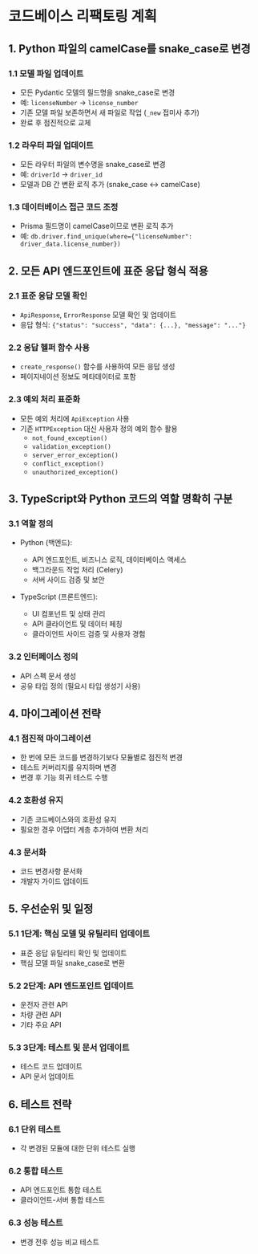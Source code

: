 # 코드베이스 리팩토링 계획

## 1. Python 파일의 camelCase를 snake_case로 변경

### 1.1 모델 파일 업데이트

- 모든 Pydantic 모델의 필드명을 snake_case로 변경
- 예: `licenseNumber` → `license_number`
- 기존 모델 파일 보존하면서 새 파일로 작업 (`_new` 접미사 추가)
- 완료 후 점진적으로 교체

### 1.2 라우터 파일 업데이트

- 모든 라우터 파일의 변수명을 snake_case로 변경
- 예: `driverId` → `driver_id`
- 모델과 DB 간 변환 로직 추가 (snake_case ↔ camelCase)

### 1.3 데이터베이스 접근 코드 조정

- Prisma 필드명이 camelCase이므로 변환 로직 추가
- 예: `db.driver.find_unique(where={"licenseNumber": driver_data.license_number})`

## 2. 모든 API 엔드포인트에 표준 응답 형식 적용

### 2.1 표준 응답 모델 확인

- `ApiResponse`, `ErrorResponse` 모델 확인 및 업데이트
- 응답 형식: `{"status": "success", "data": {...}, "message": "..."}`

### 2.2 응답 헬퍼 함수 사용

- `create_response()` 함수를 사용하여 모든 응답 생성
- 페이지네이션 정보도 메타데이터로 포함

### 2.3 예외 처리 표준화

- 모든 예외 처리에 `ApiException` 사용
- 기존 `HTTPException` 대신 사용자 정의 예외 함수 활용
  - `not_found_exception()`
  - `validation_exception()`
  - `server_error_exception()`
  - `conflict_exception()`
  - `unauthorized_exception()`

## 3. TypeScript와 Python 코드의 역할 명확히 구분

### 3.1 역할 정의

- Python (백엔드):

  - API 엔드포인트, 비즈니스 로직, 데이터베이스 액세스
  - 백그라운드 작업 처리 (Celery)
  - 서버 사이드 검증 및 보안

- TypeScript (프론트엔드):
  - UI 컴포넌트 및 상태 관리
  - API 클라이언트 및 데이터 페칭
  - 클라이언트 사이드 검증 및 사용자 경험

### 3.2 인터페이스 정의

- API 스펙 문서 생성
- 공유 타입 정의 (필요시 타입 생성기 사용)

## 4. 마이그레이션 전략

### 4.1 점진적 마이그레이션

- 한 번에 모든 코드를 변경하기보다 모듈별로 점진적 변경
- 테스트 커버리지를 유지하며 변경
- 변경 후 기능 회귀 테스트 수행

### 4.2 호환성 유지

- 기존 코드베이스와의 호환성 유지
- 필요한 경우 어댑터 계층 추가하여 변환 처리

### 4.3 문서화

- 코드 변경사항 문서화
- 개발자 가이드 업데이트

## 5. 우선순위 및 일정

### 5.1 1단계: 핵심 모델 및 유틸리티 업데이트

- 표준 응답 유틸리티 확인 및 업데이트
- 핵심 모델 파일 snake_case로 변환

### 5.2 2단계: API 엔드포인트 업데이트

- 운전자 관련 API
- 차량 관련 API
- 기타 주요 API

### 5.3 3단계: 테스트 및 문서 업데이트

- 테스트 코드 업데이트
- API 문서 업데이트

## 6. 테스트 전략

### 6.1 단위 테스트

- 각 변경된 모듈에 대한 단위 테스트 실행

### 6.2 통합 테스트

- API 엔드포인트 통합 테스트
- 클라이언트-서버 통합 테스트

### 6.3 성능 테스트

- 변경 전후 성능 비교 테스트
